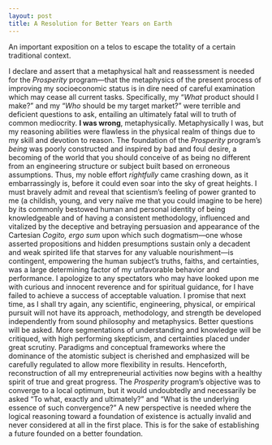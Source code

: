 ```yaml
---
layout: post
title: A Resolution for Better Years on Earth
---
```


An important exposition on a telos to escape the totality of a certain traditional context.

I declare and assert that a metaphysical halt and reassessment is needed for the *Prosperity* program—that the metaphysics of the present process of improving my socioeconomic status is in dire need of careful examination which may cease all current tasks. Specifically, my “*What* product should I make?” and my “*Who* should be my target market?” were terrible and deficient questions to ask, entailing an ultimately fatal will to truth of common mediocrity. **I was wrong**, metaphysically. Metaphysically I was, but my reasoning abilities were flawless in the physical realm of things due to my skill and devotion to reason. The foundation of the *Prosperity* program’s *being* was poorly constructed and inspired by bad and foul desire, a becoming of the world that you should conceive of as being no different from an engineering structure or subject built based on erroneous assumptions. Thus, my noble effort *rightfully* came crashing down, as it embarrassingly is, before it could even soar into the sky of great heights. I must bravely admit and reveal that scientism’s feeling of power granted to me (a childish, young, and very naïve me that you could imagine to be here) by its commonly bestowed human and personal identity of being knowledgeable and of having a consistent methodology, influenced and vitalized by the deceptive and betraying persuasion and appearance of the Cartesian *Cogito, ergo sum* upon which such dogmatism—one whose asserted propositions and hidden presumptions sustain only a decadent and weak spirited life that starves for any valuable nourishment—is contingent, empowering the human subject’s truths, faiths, and certainties, was a large determining factor of my unfavorable behavior and performance. I apologize to any spectators who may have looked upon me with curious and innocent reverence and for spiritual guidance, for I have failed to achieve a success of acceptable valuation. I promise that next time, as I shall try again, any scientific, engineering, physical, or empirical pursuit will not have its approach, methodology, and strength be developed independently from sound philosophy and metaphysics. Better questions will be asked. More segmentations of understanding and knowledge will be critiqued, with high performing skepticism, and certainties placed under great scrutiny. Paradigms and conceptual frameworks where the dominance of the atomistic subject is cherished and emphasized will be carefully regulated to allow more flexibility in results. Henceforth, reconstruction of all my entrepreneurial activities now begins with a healthy spirit of true and great progress. The *Prosperity* program’s objective was to converge to a local optimum, but it would undoubtedly and necessarily be asked “To what, exactly and ultimately?” and “What is the underlying essence of such convergence?” A new perspective is needed where the logical reasoning toward a foundation of existence is actually invalid and never considered at all in the first place. This is for the sake of establishing a future founded on a better foundation.